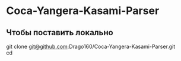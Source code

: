 # Coca-Yangera-Kasami-Parser

## Чтобы поставить локально  
git clone git@github.com:Drago160/Coca-Yangera-Kasami-Parser.git  
cd 
